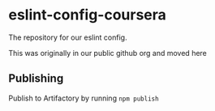 # eslint-config-coursera

The repository for our eslint config.

This was originally in our public github org and moved here

## Publishing

Publish to Artifactory by running
`npm publish`